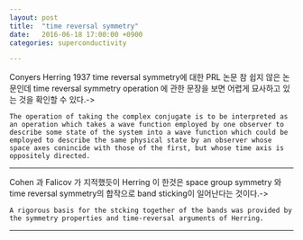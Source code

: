 ```yaml
---
layout: post
title:  "time reversal symmetry"
date:   2016-06-18 17:00:00 +0900
categories: superconductivity

---
```


Conyers Herring 1937 time reversal symmetry에 대한 PRL 논문 참 쉽지 않은 논문인데 time reversal symmetry operation 에 관한 문장을 보면 어렵게 묘사하고 있는 것을 확인할 수 있다.->

	The operation of taking the complex conjugate is to be interpreted as an operation which takes a wave function employed by one observer to describe some state of the system into a wave function which could be employed to describe the same physical state by an observer whose space axes conincide with those of the first, but whose time axis is oppositely directed.

---	

Cohen 과 Falicov 가 지적했듯이 Herring 이 한것은 space group symmetry 와 time reversal symmetry의 합작으로 band sticking이 일어난다는 것이다.->
	
	A rigorous basis for the stcking together of the bands was provided by the symmetry properties and time-reversal arguments of Herring.
	
---




